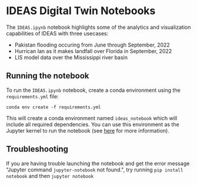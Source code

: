 # IDEAS Digital Twin Notebooks

The `IDEAS.ipynb` notebook highlights some of the analytics and visualization capabilities of IDEAS with three usecases:
- Pakistan flooding occuring from June through September, 2022
- Hurrican Ian as it makes landfall over Florida in September, 2022
- LIS model data over the Mississippi river basin

## Running the notebook

To run the `IDEAS.ipynb` notebook, create a conda environment using the `requirements.yml` file:
```
conda env create -f requirements.yml
```
This will create a conda environment named `ideas_notebook` which will include all required dependencies. You can use this environment as the Jupyter kernel to run the notebook (see [here](https://ipython.readthedocs.io/en/stable/install/kernel_install.html#kernels-for-different-environments) for more information).


## Troubleshooting
If you are having trouble launching the notebook and get the error message "Jupyter command `jupyter-notebook` not found.", try running `pip install notebook` and then `jupyter notebook`